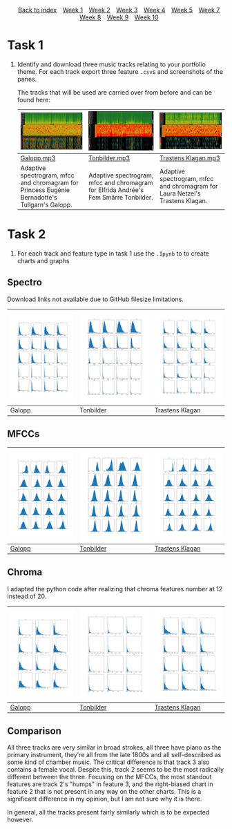 <head>
    <title>Week 9 | MCA</title>
</head>
<div>
    <style>
        .menu {
        list-style-type: none; 
        text-align: center;
    }
    .menu li {
        display: inline-block;
        margin-right: 10px;
    }
    </style>
    <ul class="menu">
    <li><a href="../">Back to index</a></li>
    <li><a href="week1.html">Week 1</a></li>
    <li><a href="week2.html">Week 2</a></li>
    <li><a href="week3.html">Week 3</a></li>
    <li><a href="week4.html">Week 4</a></li>
    <li><a href="week5.html">Week 5</a></li>
    <li><a href="week7.html">Week 7</a></li>
    <li><a href="week8.html">Week 8</a></li>
    <li><a href="week9.html">Week 9</a></li>
    <li><a href="week10.html">Week 10</a></li>
</ul>
</div>

# Task 1
1. Identify and download three music tracks relating to your portfolio theme. For each track export three feature `.csv`s and screenshots of the panes. 

    The tracks that will be used are carried over from before and can be found here:

    | [![Sonic Visualiser Galopp three panes](../static/img/galopp_week9.png)](../static/img/galopp_week9.png) | [![Sonic Visualiser tonbilder three panes](../static/img/tonbilder_week9.png)](../static/img/tonbilder_week9.png) | [![Sonic Visualiser trastens klagan three panes](../static/img/trasten_week9.png)](../static/img/trasten_week9.png) |
    |---|---|---|
    | [Galopp.mp3](../static/audio/gallopp.mp3) |   [Tonbilder.mp3](../static/audio/tonbilder.mp3) | [Trastens Klagan.mp3](../static/audio/trastens_klagan.mp3) |
    | Adaptive spectrogram, mfcc and chromagram for Princess Eugénie Bernadotte's Tullgarn's Galopp. | Adaptive spectrogram, mfcc and chromagram for Elfrida Andrée's Fem Smärre Tonbilder. | Adaptive spectrogram, mfcc and chromagram for Laura Netzel's Trastens Klagan. |

# Task 2

1. For each track and feature type in task 1 use the `.Ipynb` to to create charts and graphs 

## Spectro
Download links not available due to GitHub filesize limitations.

| ![analysis of galopp](../static/img/spec_galopp_analysis.png) | ![analysis of tonbilder](../static/img/spec_tonbilder_analysis.png) | ![analysis of trastens klagan](../static/img/spec_trasten_analysis.png) |
|---|---|---|
| Galopp | Tonbilder | Trastens Klagan |

## MFCCs

| ![analysis of galopp](../static/img/galopp_analysis.png) | ![analysis of tonbilder](../static/img/tonbilder_analysis.png) | ![analysis of trastens klagan](../static/img/trasten_analysis.png) |
|---|---|---|
| [Galopp](../data/week_9/galopp_mfcc.csv) | [Tonbilder](../data/week_9/tonbilder_mfcc.csv)  | [Trastens Klagan](../data/week_9/trasten_mfcc.csv)  |
    
## Chroma
I adapted the python code after realizing that chroma features number at 12 instead of 20. 

| ![analysis of galopp](../static/img/chro_galopp_analysis.png) | ![analysis of tonbilder](../static/img/chro_tonbilder_analysis.png) | ![analysis of trastens klagan](../static/img/chro_trasten_analysis.png) |
|---|---|---|
| [Galopp](/data/week_9/galopp_chroma.csv) | [Tonbilder](../data/week_9/tonbilder_chroma.csv)  | [Trastens Klagan](../data/week_9/trasten_chroma.csv)  |

## Comparison

All three tracks are very similar in broad strokes, all three have piano as the primary instrument, they're all from the late 1800s and all self-described as some kind of chamber music. The critical difference is that track 3 also contains a female vocal. Despite this, track 2 seems to be the most radically different between the three. Focusing on the MFCCs, the most standout features are track 2's "humps" in feature 3, and the right-biased chart in feature 2 that is not present in any way on the other charts. This is a significant difference in my opinion, but I am not sure why it is there.

In general, all the tracks present fairly similarly which is to be expected however. 